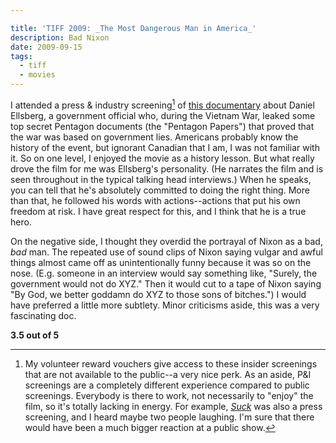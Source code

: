 ```yaml
---

title: 'TIFF 2009: _The Most Dangerous Man in America_'
description: Bad Nixon
date: 2009-09-15
tags:
  - tiff
  - movies
---
```


  
I attended a press & industry screening[^1] of [this documentary](http://www.imdb.com/title/tt1319726/) about Daniel Ellsberg, a government official who, during the Vietnam War, leaked some top secret Pentagon documents (the "Pentagon Papers") that proved that the war was based on government lies. Americans probably know the history of the event, but ignorant Canadian that I am, I was not familiar with it. So on one level, I enjoyed the movie as a history lesson. But what really drove the film for me was Ellsberg's personality. (He narrates the film and is seen throughout in the typical talking head interviews.) When he speaks, you can tell that he's absolutely committed to doing the right thing. More than that, he followed his words with actions--actions that put his own freedom at risk. I have great respect for this, and I think that he is a true hero.  
  
On the negative side, I thought they overdid the portrayal of Nixon as a bad, _bad_ man. The repeated use of sound clips of Nixon saying vulgar and awful things almost came off as unintentionally funny because it was so on the nose. (E.g. someone in an interview would say something like, "Surely, the government would not do XYZ." Then it would cut to a tape of Nixon saying "By God, we better goddamn do XYZ to those sons of bitches.") I would have preferred a little more subtlety. Minor criticisms aside, this was a very fascinating doc.
  
**3.5 out of 5**

[^1]: My volunteer reward vouchers give access to these insider screenings that are not available to the public--a very nice perk. As an aside, P&I screenings are a completely different experience compared to public screenings. Everybody is there to work, not necessarily to "enjoy" the film, so it's totally lacking in energy. For example, [_Suck_](/blog/2009-09-15-tiff-2009-suck) was also a press screening, and I heard maybe two people laughing. I'm sure that there would have been a much bigger reaction at a public show.

